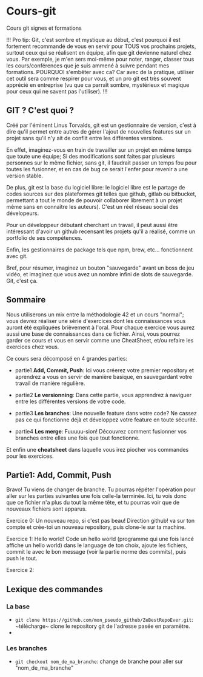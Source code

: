 # Cours-git

Cours git signes et formations

!!! Pro tip: Git, c'est sombre et mystique au début, c'est pourquoi il est fortement recommandé de vous en servir pour TOUS vos prochains projets, surtout ceux qui se réalisent en équipe, afin que git devienne naturel chez vous. Par exemple, je m'en sers moi-même pour noter, ranger, classer tous les cours/conférences que je suis ammené à suivre pendant mes formations. POURQUOI s'embêter avec ca? Car avec de la pratique, utiliser cet outil sera comme respirer pour vous, et un pro git est très souvent apprécié en entreprise (vu que ca parraît sombre, mystérieux et magique pour ceux qui ne savent pas l'utiliser). !!!

## GIT ? C'est quoi ?

Créé par l'éminent Linus Torvalds, git est un gestionnaire de version, c'est à dire qu'il permet entre autres de gérer l'ajout de nouvelles features sur un projet sans qu'il n'y ait de conflit entre les différentes versions.

En effet, imaginez-vous en train de travailler sur un projet en même temps que toute une équipe;
Si des modifications sont faites par plusieurs personnes sur le même fichier, sans git, il faudrait passer un temps fou pour toutes les fusionner, et en cas de bug ce serait l'enfer pour revenir a une version stable.

De plus, git est la base du logiciel libre: le logiciel libre est le partage de codes sources sur des plateformes git telles que github, gitlab ou bitbucket, permettant a tout le monde de pouvoir collaborer librement à un projet même sans en connaître les auteurs). C'est un réel réseau social des dévelopeurs.

Pour un développeur débutant cherchant un travail, il peut aussi être intéressant d'avoir un github recensant les projets qu'il a réalisé, comme un portfolio de ses compétences.

Enfin, les gestionnaires de package tels que npm, brew, etc... fonctionnent avec git.

Bref, pour résumer, imaginez un bouton "sauvegarde" avant un boss de jeu vidéo, et imaginez que vous avez un nombre infini de slots de sauvegarde. Git, c'est ça.

## Sommaire

Nous utiliserons un mix entre la méthodologie 42 et un cours "normal"; vous devrez réaliser une série d'exercices dont les connaissances vous auront été expliquées brièvement à l'oral. Pour chaque exercice vous aurez aussi une base de connaissances dans ce fichier. Ainsi, vous pourrez garder ce cours et vous en servir comme une CheatSheet, et/ou refaire les exercices chez vous.

Ce cours sera décomposé en 4 grandes parties:

* partie1 **Add, Commit, Push**: Ici vous créerez votre premier repository et aprendrez a vous en servir de manière basique, en sauvegardant votre travail de manière régulière.

* partie2 **Le versionning**: Dans cette partie, vous apprendrez à naviguer entre les différentes versions de votre code.

* partie3 **Les branches**: Une nouvelle feature dans votre code? Ne cassez pas ce qui fonctionne déjà et développez votre feature en toute sécurité.

* partie4 **Les merge**: Fuuuuu-sion! Découvrez comment fusionner vos branches entre elles une fois que tout fonctionne.

Et enfin une **cheatsheet** dans laquelle vous irez piocher vos commandes pour les exercices.

## Partie1: Add, Commit, Push

Bravo! Tu viens de changer de branche. Tu pourras répéter l'opération pour aller sur les parties suivantes une fois celle-la terminée. Ici, tu vois donc que ce fichier n'a plus du tout la même tête, et tu pourras voir que de nouveaux fichiers sont apparus.

Exercice 0: Un nouveau repo, si c'est pas beau!
Direction github! va sur ton compte et crée-toi un nouveau repository, puis clone-le sur ta machine.

Exercice 1: Hello world!
Code un hello world (programme qui une fois lancé affiche un hello world) dans le language de ton choix, ajoute les fichiers, commit le avec le bon message (voir la partie norme des commits), puis push le tout.

Exercice 2:

## Lexique des commandes

### La base

* `git clone https://github.com/mon_pseudo_github/ZeBestRepoEver.git`: ~télécharge~ clone le repository git de l'adresse pasée en paramètre.
* 

### Les branches

* `git checkout nom_de_ma_branche`: change de branche pour aller sur "nom_de_ma_branche"
